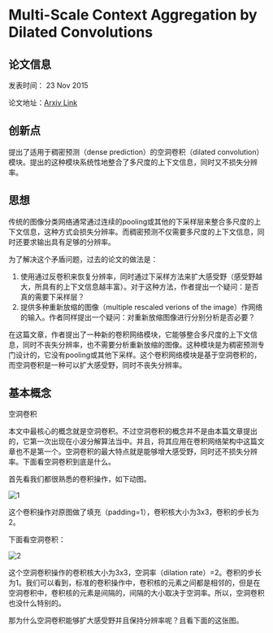 # Multi-Scale Context Aggregation by Dilated Convolutions

## 论文信息

发表时间： 23 Nov 2015

论文地址：[Arxiv Link](https://arxiv.org/abs/1511.07122)

## 创新点

提出了适用于稠密预测（dense prediction）的空洞卷积（dilated convolution）模块。提出的这种模块系统性地整合了多尺度的上下文信息，同时又不损失分辨率。

## 思想

传统的图像分类网络通常通过连续的pooling或其他的下采样层来整合多尺度的上下文信息，这种方式会损失分辨率。而稠密预测不仅需要多尺度的上下文信息，同时还要求输出具有足够的分辨率。

为了解决这个矛盾问题，过去的论文的做法是：

1. 使用通过反卷积来恢复分辨率，同时通过下采样方法来扩大感受野（感受野越大，所具有的上下文信息越丰富）。对于这种方法，作者提出一个疑问：是否真的需要下采样层？
2. 提供多种重新放缩的图像（multiple rescaled verions of the image）作网络的输入。作者同样提出一个疑问：对重新放缩图像进行分别分析是否必要？

在这篇文章，作者提出了一种新的卷积网络模块，它能够整合多尺度的上下文信息，同时不丧失分辨率，也不需要分析重新放缩的图像。这种模块是为稠密预测专门设计的，它没有pooling或其他下采样。这个卷积网络模块是基于空洞卷积的，而空洞卷积是一种可以扩大感受野，同时不丧失分辨率。

## 基本概念

空洞卷积

本文中最核心的概念就是空洞卷积。不过空洞卷积的概念并不是由本篇文章提出的，它第一次出现在小波分解算法当中。并且，将其应用在卷积网络架构中这篇文章也不是第一个。空洞卷积的最大特点就是能够增大感受野，同时还不损失分辨率。下面看空洞卷积到底是什么。

首先看我们都很熟悉的卷积操作，如下动图。

![1](/home/stone/stone/notes/DeepLearning/segmentaion/notes/pics/1.gif)

这个卷积操作对原图做了填充（padding=1），卷积核大小为3x3，卷积的步长为2。

下面看空洞卷积：

![2](/home/stone/stone/notes/DeepLearning/segmentaion/notes/pics/2.gif)

这个空洞卷积操作的卷积核大小为3x3，空洞率（dilation rate）=2。卷积的步长为1。我们可以看到，标准的卷积操作中，卷积核的元素之间都是相邻的，但是在空洞卷积中，卷积核的元素是间隔的，间隔的大小取决于空洞率。所以，空洞卷积也没什么特别的。

那为什么空洞卷积能够扩大感受野并且保持分辨率呢？且看下面的这张图。